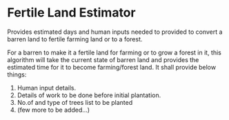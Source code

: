 # Fertile Land Estimator
Provides estimated days and human inputs needed to provided to convert a barren land to fertile farming land or to a forest.

For a barren to make it a fertile land for farming or to grow a forest in it, this algorithm will take the current state of barren land and provides the estimated time for it to become farming/forest land.
It shall provide below things:
1. Human input details.
2. Details of work to be done before initial plantation.
3. No.of and type of trees list to be planted
4. (few more to be added...)
